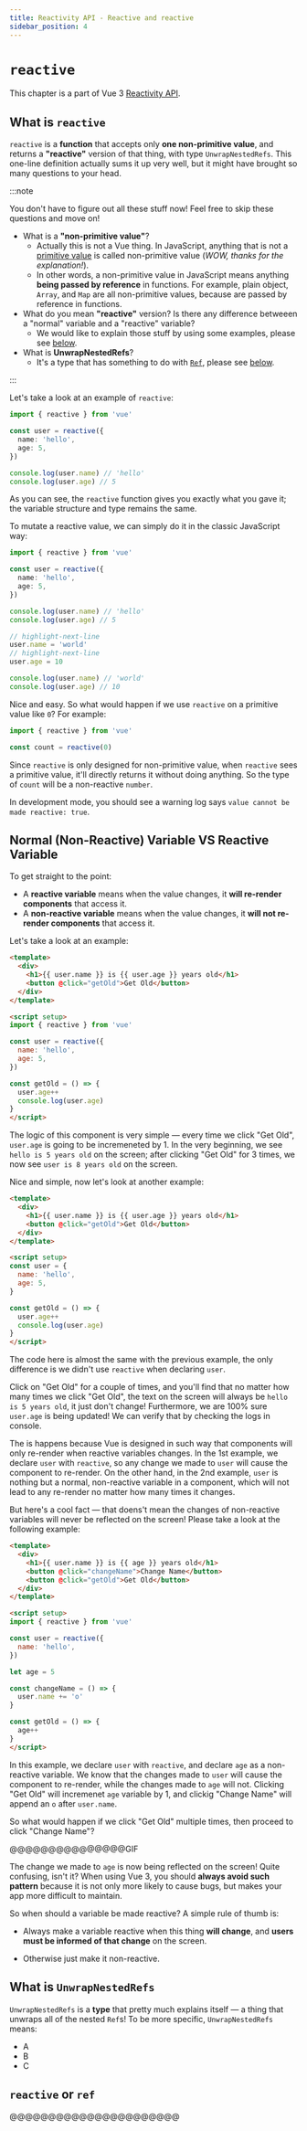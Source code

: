 ```yaml
---
title: Reactivity API - Reactive and reactive
sidebar_position: 4
---
```


# `reactive`

This chapter is a part of Vue 3 [Reactivity API](https://vuejs.org/api/reactivity-core.html#reactivity-api-core).

## What is `reactive`

`reactive` is a **function** that accepts only **one non-primitive value**, and returns a **"reactive"** version of that thing, with type `UnwrapNestedRefs`. This one-line definition actually sums it up very well, but it might have brought so many questions to your head.

:::note

You don't have to figure out all these stuff now! Feel free to skip these questions and move on!

- What is a **"non-primitive value"**?
  - Actually this is not a Vue thing. In JavaScript, anything that is not a [primitive value](https://developer.mozilla.org/en-US/docs/Glossary/Primitive) is called non-primitive value (*WOW, thanks for the explanation!*).
  - In other words, a non-primitive value in JavaScript means anything **being passed by reference** in functions. For example, plain object, `Array`, and `Map` are all non-primitive values, because are passed by reference in functions.
- What do you mean **"reactive"** version? Is there any difference betweeen a "normal" variable and a "reactive" variable?
  - We would like to explain those stuff by using some examples, please see [below](#reactive-variable-vs-non-reactive-variable).
- What is **UnwrapNestedRefs**?
  - It's a type that has something to do with [`Ref`](./reactivity-api-ref-and-ref), please see [below](#what-is-unwrapnestedrefs).

:::

Let's take a look at an example of `reactive`:

```ts showLineNumbers
import { reactive } from 'vue'

const user = reactive({
  name: 'hello',
  age: 5,
})

console.log(user.name) // 'hello'
console.log(user.age) // 5
```

As you can see, the `reactive` function gives you exactly what you gave it; the variable structure and type remains the same.

To mutate a reactive value, we can simply do it in the classic JavaScript way:

```ts showLineNumbers
import { reactive } from 'vue'

const user = reactive({
  name: 'hello',
  age: 5,
})

console.log(user.name) // 'hello'
console.log(user.age) // 5

// highlight-next-line
user.name = 'world'
// highlight-next-line
user.age = 10

console.log(user.name) // 'world'
console.log(user.age) // 10
```

Nice and easy. So what would happen if we use `reactive` on a primitive value like `0`? For example:

```ts showLineNumbers
import { reactive } from 'vue'

const count = reactive(0)
```

Since `reactive` is only designed for non-primitive value, when `reactive` sees a primitive value, it'll directly returns it without doing anything. So the type of `count` will be a non-reactive `number`.

In development mode, you should see a warning log says `value cannot be made reactive: true`.

## Normal (Non-Reactive) Variable VS Reactive Variable

To get straight to the point:

- A **reactive variable** means when the value changes, it **will re-render components** that access it.
- A **non-reactive variable** means when the value changes, it **will not re-render components** that access it.

Let's take a look at an example:

```html showLineNumbers title="Reactive variable"
<template>
  <div>
    <h1>{{ user.name }} is {{ user.age }} years old</h1>
    <button @click="getOld">Get Old</button>
  </div>
</template>

<script setup>
import { reactive } from 'vue'

const user = reactive({
  name: 'hello',
  age: 5,
})

const getOld = () => {
  user.age++
  console.log(user.age)
}
</script>
```

The logic of this component is very simple — every time we click "Get Old", `user.age` is going to be incremeneted by 1. In the very beginning, we see `hello is 5 years old` on the screen; after clicking "Get Old" for 3 times, we now see `user is 8 years old` on the screen.

Nice and simple, now let's look at another example:

```html showLineNumbers title="Non-reactive variable"
<template>
  <div>
    <h1>{{ user.name }} is {{ user.age }} years old</h1>
    <button @click="getOld">Get Old</button>
  </div>
</template>

<script setup>
const user = {
  name: 'hello',
  age: 5,
}

const getOld = () => {
  user.age++
  console.log(user.age)
}
</script>
```

The code here is almost the same with the previous example, the only difference is we didn't use `reactive` when declaring `user`.

Click on "Get Old" for a couple of times, and you'll find that no matter how many times we click "Get Old", the text on the screen will always be `hello is 5 years old`, it just don't change! Furthermore, we are 100% sure `user.age` is being updated! We can verify that by checking the logs in console.

The is happens because Vue is designed in such way that components will only re-render when reactive variables changes. In the 1st example, we declare `user` with `reactive`, so any change we made to `user` will cause the component to re-render. On the other hand, in the 2nd example, `user` is nothing but a normal, non-reactive variable in a component, which will not lead to any re-render no matter how many times it changes.

But here's a cool fact — that doens't mean the changes of non-reactive variables will never be reflected on the screen! Please take a look at the following example:

```html showLineNumbers title="Both reactive and non-reactive variables"
<template>
  <div>
    <h1>{{ user.name }} is {{ age }} years old</h1>
    <button @click="changeName">Change Name</button>
    <button @click="getOld">Get Old</button>
  </div>
</template>

<script setup>
import { reactive } from 'vue'

const user = reactive({
  name: 'hello',
})

let age = 5

const changeName = () => {
  user.name += 'o'
}

const getOld = () => {
  age++
}
</script>
```

In this example, we declare `user` with `reactive`, and declare `age` as a non-reactive variable. We know that the changes made to `user` will cause the component to re-render, while the changes made to `age` will not. Clicking "Get Old" will incremenet `age` variable by 1, and clickig "Change Name" will append an `o` after `user.name`.

So what would happen if we click "Get Old" multiple times, then proceed to click "Change Name"?

@@@@@@@@@@@@@@@GIF

The change we made to `age` is now being reflected on the screen! Quite confusing, isn't it? When using Vue 3, you should **always avoid such pattern** because it is not only more likely to cause bugs, but makes your app more difficult to maintain.

So when should a variable be made reactive? A simple rule of thumb is:

- Always make a variable reactive when this thing **will change**, and **users must be informed of that change** on the screen.

- Otherwise just make it non-reactive.

## What is `UnwrapNestedRefs`

`UnwrapNestedRefs` is a **type** that pretty much explains itself — a thing that unwraps all of the nested `Ref`s! To be more specific, `UnwrapNestedRefs` means:

- A
- B
- C

## `reactive` or `ref`

@@@@@@@@@@@@@@@@@@@@@@